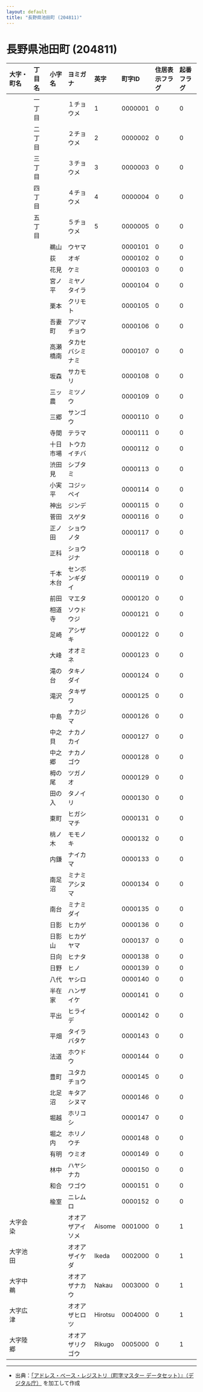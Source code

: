 ```yaml
---
layout: default
title: "長野県池田町 (204811)"
---
```


# 長野県池田町 (204811)

| 大字・町名 | 丁目名 | 小字名 | ヨミガナ | 英字 | 町字ID | 住居表示フラグ | 起番フラグ |
|:---|:---|:---|:---|:---|:---|:---|:---|
|  | 一丁目 |  | １チョウメ | 1 | 0000001 | 0 | 0 |
|  | 二丁目 |  | ２チョウメ | 2 | 0000002 | 0 | 0 |
|  | 三丁目 |  | ３チョウメ | 3 | 0000003 | 0 | 0 |
|  | 四丁目 |  | ４チョウメ | 4 | 0000004 | 0 | 0 |
|  | 五丁目 |  | ５チョウメ | 5 | 0000005 | 0 | 0 |
|  |  | 鵜山 | ウヤマ |  | 0000101 | 0 | 0 |
|  |  | 荻 | オギ |  | 0000102 | 0 | 0 |
|  |  | 花見 | ケミ |  | 0000103 | 0 | 0 |
|  |  | 宮ノ平 | ミヤノタイラ |  | 0000104 | 0 | 0 |
|  |  | 栗本 | クリモト |  | 0000105 | 0 | 0 |
|  |  | 吾妻町 | アヅマチョウ |  | 0000106 | 0 | 0 |
|  |  | 高瀬橋南 | タカセバシミナミ |  | 0000107 | 0 | 0 |
|  |  | 坂森 | サカモリ |  | 0000108 | 0 | 0 |
|  |  | 三ッ農 | ミツノウ |  | 0000109 | 0 | 0 |
|  |  | 三郷 | サンゴウ |  | 0000110 | 0 | 0 |
|  |  | 寺間 | テラマ |  | 0000111 | 0 | 0 |
|  |  | 十日市場 | トウカイチバ |  | 0000112 | 0 | 0 |
|  |  | 渋田見 | シブタミ |  | 0000113 | 0 | 0 |
|  |  | 小実平 | コジッペイ |  | 0000114 | 0 | 0 |
|  |  | 神出 | ジンデ |  | 0000115 | 0 | 0 |
|  |  | 菅田 | スゲタ |  | 0000116 | 0 | 0 |
|  |  | 正ノ田 | ショウノタ |  | 0000117 | 0 | 0 |
|  |  | 正科 | ショウジナ |  | 0000118 | 0 | 0 |
|  |  | 千本木台 | センボンギダイ |  | 0000119 | 0 | 0 |
|  |  | 前田 | マエタ |  | 0000120 | 0 | 0 |
|  |  | 相道寺 | ソウドウジ |  | 0000121 | 0 | 0 |
|  |  | 足崎 | アシザキ |  | 0000122 | 0 | 0 |
|  |  | 大峰 | オオミネ |  | 0000123 | 0 | 0 |
|  |  | 滝の台 | タキノダイ |  | 0000124 | 0 | 0 |
|  |  | 滝沢 | タキザワ |  | 0000125 | 0 | 0 |
|  |  | 中島 | ナカジマ |  | 0000126 | 0 | 0 |
|  |  | 中之貝 | ナカノカイ |  | 0000127 | 0 | 0 |
|  |  | 中之郷 | ナカノゴウ |  | 0000128 | 0 | 0 |
|  |  | 栂の尾 | ツガノオ |  | 0000129 | 0 | 0 |
|  |  | 田の入 | タノイリ |  | 0000130 | 0 | 0 |
|  |  | 東町 | ヒガシマチ |  | 0000131 | 0 | 0 |
|  |  | 桃ノ木 | モモノキ |  | 0000132 | 0 | 0 |
|  |  | 内鎌 | ナイカマ |  | 0000133 | 0 | 0 |
|  |  | 南足沼 | ミナミアシヌマ |  | 0000134 | 0 | 0 |
|  |  | 南台 | ミナミダイ |  | 0000135 | 0 | 0 |
|  |  | 日影 | ヒカゲ |  | 0000136 | 0 | 0 |
|  |  | 日影山 | ヒカゲヤマ |  | 0000137 | 0 | 0 |
|  |  | 日向 | ヒナタ |  | 0000138 | 0 | 0 |
|  |  | 日野 | ヒノ |  | 0000139 | 0 | 0 |
|  |  | 八代 | ヤシロ |  | 0000140 | 0 | 0 |
|  |  | 半在家 | ハンザイケ |  | 0000141 | 0 | 0 |
|  |  | 平出 | ヒライデ |  | 0000142 | 0 | 0 |
|  |  | 平畑 | タイラバタケ |  | 0000143 | 0 | 0 |
|  |  | 法道 | ホウドウ |  | 0000144 | 0 | 0 |
|  |  | 豊町 | ユタカチョウ |  | 0000145 | 0 | 0 |
|  |  | 北足沼 | キタアシヌマ |  | 0000146 | 0 | 0 |
|  |  | 堀越 | ホリコシ |  | 0000147 | 0 | 0 |
|  |  | 堀之内 | ホリノウチ |  | 0000148 | 0 | 0 |
|  |  | 有明 | ウミオ |  | 0000149 | 0 | 0 |
|  |  | 林中 | ハヤシナカ |  | 0000150 | 0 | 0 |
|  |  | 和合 | ワゴウ |  | 0000151 | 0 | 0 |
|  |  | 楡室 | ニレムロ |  | 0000152 | 0 | 0 |
| 大字会染 |  |  | オオアザアイソメ | Aisome | 0001000 | 0 | 1 |
| 大字池田 |  |  | オオアザイケダ | Ikeda | 0002000 | 0 | 1 |
| 大字中鵜 |  |  | オオアザナカウ | Nakau | 0003000 | 0 | 1 |
| 大字広津 |  |  | オオアザヒロツ | Hirotsu | 0004000 | 0 | 1 |
| 大字陸郷 |  |  | オオアザリクゴウ | Rikugo | 0005000 | 0 | 1 |

---

- 出典：[「アドレス・ベース・レジストリ（町字マスター データセット）』（デジタル庁）](https://www.digital.go.jp/policies/base_registry_address/) を加工して作成